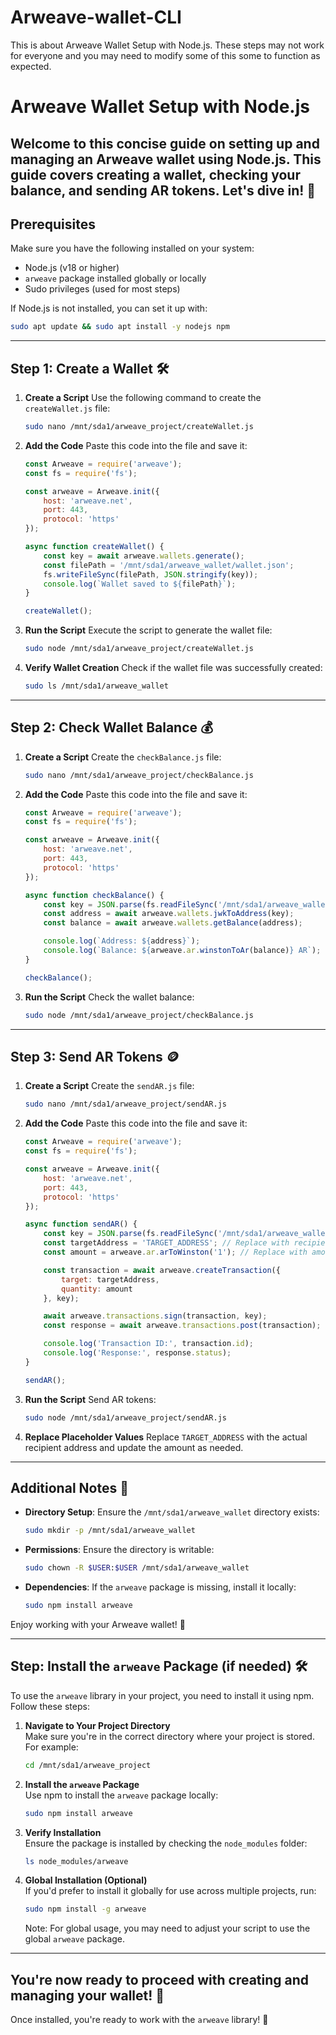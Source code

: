 # Arweave-wallet-CLI
This is about Arweave Wallet Setup with Node.js. These steps may not work for everyone and you may need to modify some of this some to function as expected. 

# Arweave Wallet Setup with Node.js

Welcome to this concise guide on setting up and managing an Arweave wallet using Node.js. This guide covers creating a wallet, checking your balance, and sending AR tokens. Let's dive in! 🚀
---
## Prerequisites

Make sure you have the following installed on your system:

- Node.js (v18 or higher)
- `arweave` package installed globally or locally
- Sudo privileges (used for most steps)

If Node.js is not installed, you can set it up with:

```bash
sudo apt update && sudo apt install -y nodejs npm
```

---

## Step 1: Create a Wallet 🛠️

1. **Create a Script**
   Use the following command to create the `createWallet.js` file:

   ```bash
   sudo nano /mnt/sda1/arweave_project/createWallet.js
   ```

2. **Add the Code**
   Paste this code into the file and save it:

   ```javascript
   const Arweave = require('arweave');
   const fs = require('fs');

   const arweave = Arweave.init({
       host: 'arweave.net',
       port: 443,
       protocol: 'https'
   });

   async function createWallet() {
       const key = await arweave.wallets.generate();
       const filePath = '/mnt/sda1/arweave_wallet/wallet.json';
       fs.writeFileSync(filePath, JSON.stringify(key));
       console.log(`Wallet saved to ${filePath}`);
   }

   createWallet();
   ```

3. **Run the Script**
   Execute the script to generate the wallet file:

   ```bash
   sudo node /mnt/sda1/arweave_project/createWallet.js
   ```

4. **Verify Wallet Creation**
   Check if the wallet file was successfully created:

   ```bash
   sudo ls /mnt/sda1/arweave_wallet
   ```

---

## Step 2: Check Wallet Balance 💰

1. **Create a Script**
   Create the `checkBalance.js` file:

   ```bash
   sudo nano /mnt/sda1/arweave_project/checkBalance.js
   ```

2. **Add the Code**
   Paste this code into the file and save it:

   ```javascript
   const Arweave = require('arweave');
   const fs = require('fs');

   const arweave = Arweave.init({
       host: 'arweave.net',
       port: 443,
       protocol: 'https'
   });

   async function checkBalance() {
       const key = JSON.parse(fs.readFileSync('/mnt/sda1/arweave_wallet/wallet.json', 'utf-8'));
       const address = await arweave.wallets.jwkToAddress(key);
       const balance = await arweave.wallets.getBalance(address);

       console.log(`Address: ${address}`);
       console.log(`Balance: ${arweave.ar.winstonToAr(balance)} AR`);
   }

   checkBalance();
   ```

3. **Run the Script**
   Check the wallet balance:

   ```bash
   sudo node /mnt/sda1/arweave_project/checkBalance.js
   ```

---

## Step 3: Send AR Tokens 🪙

1. **Create a Script**
   Create the `sendAR.js` file:

   ```bash
   sudo nano /mnt/sda1/arweave_project/sendAR.js
   ```

2. **Add the Code**
   Paste this code into the file and save it:

   ```javascript
   const Arweave = require('arweave');
   const fs = require('fs');

   const arweave = Arweave.init({
       host: 'arweave.net',
       port: 443,
       protocol: 'https'
   });

   async function sendAR() {
       const key = JSON.parse(fs.readFileSync('/mnt/sda1/arweave_wallet/wallet.json', 'utf-8'));
       const targetAddress = 'TARGET_ADDRESS'; // Replace with recipient address
       const amount = arweave.ar.arToWinston('1'); // Replace with amount to send (in AR)

       const transaction = await arweave.createTransaction({
           target: targetAddress,
           quantity: amount
       }, key);

       await arweave.transactions.sign(transaction, key);
       const response = await arweave.transactions.post(transaction);

       console.log('Transaction ID:', transaction.id);
       console.log('Response:', response.status);
   }

   sendAR();
   ```

3. **Run the Script**
   Send AR tokens:

   ```bash
   sudo node /mnt/sda1/arweave_project/sendAR.js
   ```

4. **Replace Placeholder Values**
   Replace `TARGET_ADDRESS` with the actual recipient address and update the amount as needed.

---

## Additional Notes 📜

- **Directory Setup**: Ensure the `/mnt/sda1/arweave_wallet` directory exists:

   ```bash
   sudo mkdir -p /mnt/sda1/arweave_wallet
   ```

- **Permissions**: Ensure the directory is writable:

   ```bash
   sudo chown -R $USER:$USER /mnt/sda1/arweave_wallet
   ```

- **Dependencies**: If the `arweave` package is missing, install it locally:

   ```bash
   sudo npm install arweave
   ```

Enjoy working with your Arweave wallet! 🌟

---

## Step: Install the `arweave` Package (if needed) 🛠️

To use the `arweave` library in your project, you need to install it using npm. Follow these steps:

1. **Navigate to Your Project Directory**  
   Make sure you're in the correct directory where your project is stored. For example:
   ```bash
   cd /mnt/sda1/arweave_project
   ```

2. **Install the `arweave` Package**  
   Use npm to install the `arweave` package locally:
   ```bash
   sudo npm install arweave
   ```

3. **Verify Installation**  
   Ensure the package is installed by checking the `node_modules` folder:
   ```bash
   ls node_modules/arweave
   ```

4. **Global Installation (Optional)**  
   If you'd prefer to install it globally for use across multiple projects, run:
   ```bash
   sudo npm install -g arweave
   ```

   Note: For global usage, you may need to adjust your script to use the global `arweave` package.
---
You're now ready to proceed with creating and managing your wallet! 🎉
---
Once installed, you're ready to work with the `arweave` library! 🚀
